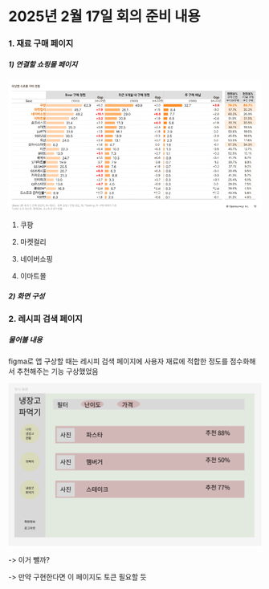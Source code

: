 # 2025년 2월 17일 회의 준비 내용

### 1. 재료 구매 페이지

##### 1) 연결할 쇼핑몰 페이지

![Alt text](https://github.com/Sanglok99/winterProject/blob/main/team-meeting/%EC%98%A8%EB%9D%BC%EC%9D%B8%20%EC%8B%9D%EB%A3%8C%ED%92%88%20%EA%B5%AC%EB%A7%A4%20%ED%8A%B8%EB%A0%8C%EB%93%9C%20%EB%A6%AC%ED%8F%AC%ED%8A%B8%202023.webp)

1. 쿠팡

2. 마켓컬리

3. 네이버쇼핑

4. 이마트몰

##### 2) 화면 구성



### 2. 레시피 검색 페이지

##### 물어볼 내용

figma로 앱 구상할 때는 레시피 검색 페이지에 사용자 재료에 적합한 정도를 점수화해서 추천해주는 기능 구상했었음

![Alt text](https://github.com/Sanglok99/winterProject/blob/main/team-meeting/%EC%B4%88%EA%B8%B0%20%EB%A0%88%EC%8B%9C%ED%94%BC%20%EA%B2%80%EC%83%89%20%ED%8E%98%EC%9D%B4%EC%A7%80%20%EA%B5%AC%EC%83%81.png)

-> 이거 뺄까?

-> 만약 구현한다면 이 페이지도 토큰 필요할 듯

##### 
